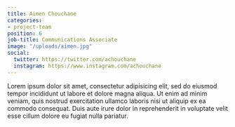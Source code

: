 ```yaml
---
title: Aimen Chouchane
categories:
- project-team
position: 6
job-title: Communications Associate
image: "/uploads/aimen.jpg"
social:
  twitter: https://twitter.com/achouchane
  instagram: https://www.instagram.com/achouchane
---
```


Lorem ipsum dolor sit amet, consectetur adipisicing elit, sed do eiusmod tempor incididunt ut labore et dolore magna aliqua. Ut enim ad minim veniam, quis nostrud exercitation ullamco laboris nisi ut aliquip ex ea commodo consequat. Duis aute irure dolor in reprehenderit in voluptate velit esse cillum dolore eu fugiat nulla pariatur.
